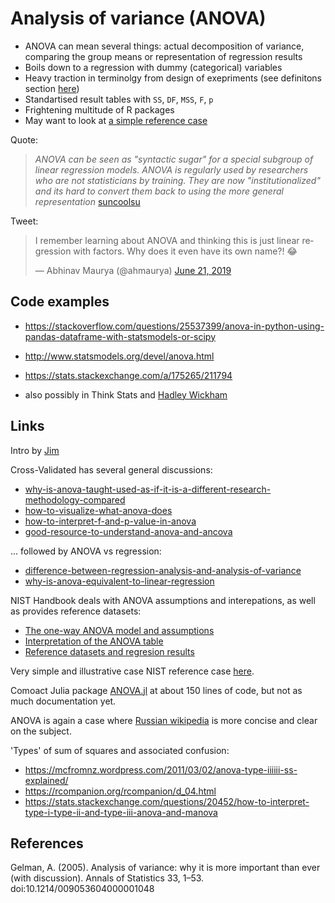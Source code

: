 Analysis of variance (ANOVA)
============================

- ANOVA can mean several things: actual decomposition of variance, comparing the group means or representation of regression results
- Boils down to a regression with dummy (categorical) variables
- Heavy traction in terminolgy from design of exepriments (see definitons section [here](https://en.wikipedia.org/wiki/Analysis_of_variance))
- Standartised result tables with `SS`, `DF`, `MSS`, `F`, `p`
- Frightening multitude of R packages
- May want to look at [a simple reference case](https://www.itl.nist.gov/div898/strd/anova/SiRstv.html)


Quote:

> *ANOVA can be seen as "syntactic sugar" for a special subgroup of linear regression models. ANOVA is regularly used by researchers who are not statisticians by training. They are now "institutionalized" and its hard to convert them back to using the more general representation* [suncoolsu](https://stats.stackexchange.com/users/1307/suncoolsu)


Tweet:

<blockquote class="twitter-tweet"><p lang="en" dir="ltr">I remember learning about ANOVA and thinking this is just linear regression with factors. Why does it even have its own name?! 😂</p>&mdash; Abhinav Maurya (@ahmaurya) <a href="https://twitter.com/ahmaurya/status/1142084765065068544?ref_src=twsrc%5Etfw">June 21, 2019</a></blockquote>


Code examples
-------------

- <https://stackoverflow.com/questions/25537399/anova-in-python-using-pandas-dataframe-with-statsmodels-or-scipy>

- <http://www.statsmodels.org/devel/anova.html>

- https://stats.stackexchange.com/a/175265/211794
  
- also possibly in Think Stats and [Hadley Wickham](https://stats.stackexchange.com/a/5283/211794)
 

Links
-----

Intro by [Jim](http://statisticsbyjim.com/anova/)

Cross-Validated has several general discussions:

- [why-is-anova-taught-used-as-if-it-is-a-different-research-methodology-compared](https://stats.stackexchange.com/questions/555/why-is-anova-taught-used-as-if-it-is-a-different-research-methodology-compared)
- [how-to-visualize-what-anova-does](https://stats.stackexchange.com/questions/5278/how-to-visualize-what-anova-does)
- [how-to-interpret-f-and-p-value-in-anova](https://stats.stackexchange.com/questions/12398/how-to-interpret-f-and-p-value-in-anova)
- [good-resource-to-understand-anova-and-ancova](https://stats.stackexchange.com/questions/2730/good-resource-to-understand-anova-and-ancova)

... followed by ANOVA vs regression:

- [difference-between-regression-analysis-and-analysis-of-variance](https://stats.stackexchange.com/questions/34616/difference-between-regression-analysis-and-analysis-of-variance)
- [why-is-anova-equivalent-to-linear-regression](https://stats.stackexchange.com/questions/175246/why-is-anova-equivalent-to-linear-regression)


NIST Handbook deals with ANOVA assumptions and interepations, as well as provides reference datasets: 

   - [The one-way ANOVA model and assumptions](https://www.itl.nist.gov/div898/handbook/prc/section4/prc432.htm)
   - [Interpretation of the ANOVA table](https://www.itl.nist.gov/div898/handbook/prc/section4/prc433.htm)
   - [Reference datasets and regresion results](https://www.itl.nist.gov/div898/strd/anova/anova.html)

Very simple and illustrative case NIST reference case [here](https://www.itl.nist.gov/div898/strd/anova/SiRstv.html).


Comoact Julia package [ANOVA.jl](https://github.com/marcpabst/ANOVA.jl) at about 150 lines of code, but not as much documentation yet.


ANOVA is again a case where [Russian wikipedia][ru] is more concise and clear on the subject.

[ru]: https://ru.wikipedia.org/wiki/%D0%94%D0%B8%D1%81%D0%BF%D0%B5%D1%80%D1%81%D0%B8%D0%BE%D0%BD%D0%BD%D1%8B%D0%B9_%D0%B0%D0%BD%D0%B0%D0%BB%D0%B8%D0%B7

'Types' of sum of squares and associated confusion:
- https://mcfromnz.wordpress.com/2011/03/02/anova-type-iiiiii-ss-explained/
- https://rcompanion.org/rcompanion/d_04.html
- https://stats.stackexchange.com/questions/20452/how-to-interpret-type-i-type-ii-and-type-iii-anova-and-manova

References
----------

Gelman, A. (2005). Analysis of variance: why it is more important than ever (with discussion). Annals of Statistics 33, 1–53. doi:10.1214/009053604000001048